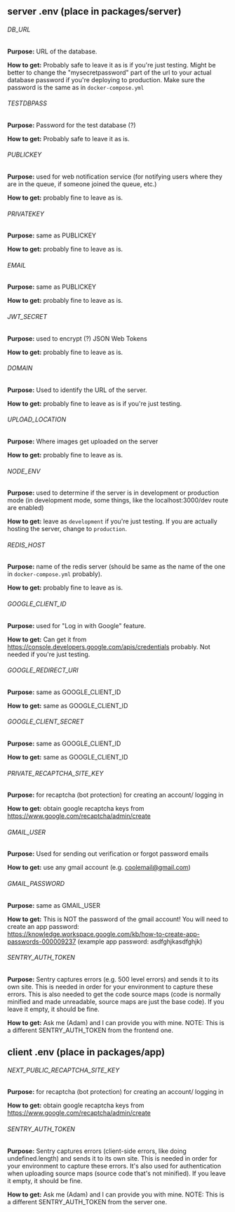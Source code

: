 ## server .env (place in packages/server)

###### DB_URL

**Purpose:** URL of the database. 

**How to get:** Probably safe to leave it as is if you're just testing. Might be better to change the "mysecretpassword" part of the url to your actual database password if you're deploying to production. Make sure the password is the same as in `docker-compose.yml`

###### TESTDBPASS

**Purpose:** Password for the test database (?)

**How to get:** Probably safe to leave it as is.

###### PUBLICKEY

**Purpose:** used for web notification service (for notifying users where they are in the queue, if someone joined the queue, etc.) 

**How to get:** probably fine to leave as is. 

###### PRIVATEKEY

**Purpose:** same as PUBLICKEY

**How to get:** probably fine to leave as is. 

###### EMAIL

**Purpose:** same as PUBLICKEY 

**How to get:** probably fine to leave as is. 

###### JWT_SECRET

**Purpose:** used to encrypt (?) JSON Web Tokens 

**How to get:** probably fine to leave as is. 

###### DOMAIN

**Purpose:** Used to identify the URL of the server.

**How to get:** probably fine to leave as is if you're just testing.  

###### UPLOAD_LOCATION

**Purpose:** Where images get uploaded on the server

**How to get:** probably fine to leave as is. 

###### NODE_ENV

**Purpose:** used to determine if the server is in development or production mode (in development mode, some things, like the localhost:3000/dev route are enabled)

**How to get:** leave as `development` if you're just testing. If you are actually hosting the server, change to `production`.

###### REDIS_HOST

**Purpose:** name of the redis server (should be same as the name of the one in `docker-compose.yml` probably). 

**How to get:** probably fine to leave as is. 

###### GOOGLE_CLIENT_ID

**Purpose:** used for "Log in with Google" feature.

**How to get:** Can get it from https://console.developers.google.com/apis/credentials probably. Not needed if you're just testing. 

###### GOOGLE_REDIRECT_URI

**Purpose:** same as GOOGLE_CLIENT_ID

**How to get:** same as GOOGLE_CLIENT_ID

###### GOOGLE_CLIENT_SECRET

**Purpose:** same as GOOGLE_CLIENT_ID

**How to get:**  same as GOOGLE_CLIENT_ID

###### PRIVATE_RECAPTCHA_SITE_KEY

**Purpose:** for recaptcha (bot protection) for creating an account/ logging in

**How to get:** obtain google recaptcha keys from https://www.google.com/recaptcha/admin/create

###### GMAIL_USER

**Purpose:** Used for sending out verification or forgot password emails

**How to get:** use any gmail account (e.g. coolemail@gmail.com)

###### GMAIL_PASSWORD

**Purpose:** same as GMAIL_USER

**How to get:** This is NOT the password of the gmail account! You will need to create an app password: https://knowledge.workspace.google.com/kb/how-to-create-app-passwords-000009237  (example app password: asdfghjkasdfghjk)

###### SENTRY_AUTH_TOKEN

**Purpose:** Sentry captures errors (e.g. 500 level errors) and sends it to its own site. This is needed in order for your environment to capture these errors. This is also needed to get the code source maps (code is normally minified and made unreadable, source maps are just the base code). If you leave it empty, it should be fine.

**How to get:** Ask me (Adam) and I can provide you with mine. NOTE: This is a different SENTRY_AUTH_TOKEN from the frontend one.

## client .env (place in packages/app)

###### NEXT_PUBLIC_RECAPTCHA_SITE_KEY

**Purpose:** for recaptcha (bot protection) for creating an account/ logging in

**How to get:** obtain google recaptcha keys from https://www.google.com/recaptcha/admin/create

###### SENTRY_AUTH_TOKEN

**Purpose:** Sentry captures errors (client-side errors, like doing undefined.length) and sends it to its own site. This is needed in order for your environment to capture these errors. It's also used for authentication when uploading source maps (source code that's not minified). If you leave it empty, it should be fine.

**How to get:** Ask me (Adam) and I can provide you with mine. NOTE: This is a different SENTRY_AUTH_TOKEN from the server one.
